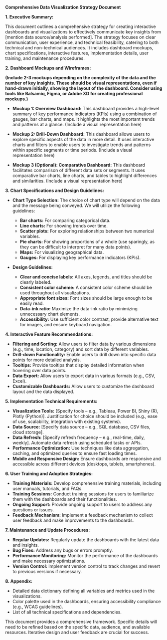 **Comprehensive Data Visualization Strategy Document**

**1. Executive Summary:**

This document outlines a comprehensive strategy for creating interactive dashboards and visualizations to effectively communicate key insights from [mention data source/analysis performed].  The strategy focuses on clear communication, user experience, and technical feasibility, catering to both technical and non-technical audiences.  It includes dashboard mockups, chart specifications, interactive features, implementation details, user training, and maintenance procedures.


**2. Dashboard Mockups and Wireframes:**

**(Include 2-3 mockups depending on the complexity of the data and the number of key insights.  These should be visual representations, even if hand-drawn initially, showing the layout of the dashboard.  Consider using tools like Balsamiq, Figma, or Adobe XD for creating professional mockups.)**

* **Mockup 1: Overview Dashboard:** This dashboard provides a high-level summary of key performance indicators (KPIs) using a combination of gauges, bar charts, and maps.  It highlights the most important trends and patterns at a glance.  (Include a visual representation here)

* **Mockup 2: Drill-Down Dashboard:** This dashboard allows users to explore specific aspects of the data in more detail.  It uses interactive charts and filters to enable users to investigate trends and patterns within specific segments or time periods. (Include a visual representation here)

* **Mockup 3 (Optional):  Comparative Dashboard:** This dashboard facilitates comparison of different data sets or segments.  It uses comparative bar charts, line charts, and tables to highlight differences and similarities. (Include a visual representation here)


**3. Chart Specifications and Design Guidelines:**

* **Chart Type Selection:**  The choice of chart type will depend on the data and the message being conveyed.  We will utilize the following guidelines:
    * **Bar charts:** For comparing categorical data.
    * **Line charts:** For showing trends over time.
    * **Scatter plots:** For exploring relationships between two numerical variables.
    * **Pie charts:** For showing proportions of a whole (use sparingly, as they can be difficult to interpret for many data points).
    * **Maps:** For visualizing geographical data.
    * **Gauges:** For displaying key performance indicators (KPIs).

* **Design Guidelines:**
    * **Clear and concise labels:** All axes, legends, and titles should be clearly labeled.
    * **Consistent color scheme:** A consistent color scheme should be used throughout all visualizations.
    * **Appropriate font sizes:** Font sizes should be large enough to be easily read.
    * **Data-ink ratio:** Maximize the data-ink ratio by minimizing unnecessary chart elements.
    * **Accessibility:**  Use sufficient color contrast, provide alternative text for images, and ensure keyboard navigation.


**4. Interactive Feature Recommendations:**

* **Filtering and Sorting:** Allow users to filter data by various dimensions (e.g., time, location, category) and sort data by different variables.
* **Drill-down Functionality:** Enable users to drill down into specific data points for more detailed analysis.
* **Tooltips:** Provide tooltips that display detailed information when hovering over data points.
* **Data Export:** Allow users to export data in various formats (e.g., CSV, Excel).
* **Customizable Dashboards:** Allow users to customize the dashboard layout and the data displayed.


**5. Implementation Technical Requirements:**

* **Visualization Tools:** [Specify tools – e.g., Tableau, Power BI, Shiny (R), Plotly (Python)].  Justification for choice should be included (e.g., ease of use, scalability, integration with existing systems).
* **Data Source:** [Specify data source – e.g., SQL database, CSV files, cloud storage].
* **Data Refresh:** [Specify refresh frequency – e.g., real-time, daily, weekly].  Automate data refresh using scheduled tasks or APIs.
* **Performance Optimization:**  Use techniques like data aggregation, caching, and optimized queries to ensure fast loading times.
* **Mobile and Responsive Design:**  Ensure dashboards are responsive and accessible across different devices (desktops, tablets, smartphones).


**6. User Training and Adoption Strategies:**

* **Training Materials:** Develop comprehensive training materials, including user manuals, tutorials, and FAQs.
* **Training Sessions:** Conduct training sessions for users to familiarize them with the dashboards and their functionalities.
* **Ongoing Support:** Provide ongoing support to users to address any questions or issues.
* **Feedback Mechanism:** Implement a feedback mechanism to collect user feedback and make improvements to the dashboards.


**7. Maintenance and Update Procedures:**

* **Regular Updates:** Regularly update the dashboards with the latest data and insights.
* **Bug Fixes:** Address any bugs or errors promptly.
* **Performance Monitoring:** Monitor the performance of the dashboards and make necessary optimizations.
* **Version Control:** Implement version control to track changes and revert to previous versions if necessary.


**8. Appendix:**

* Detailed data dictionary defining all variables and metrics used in the visualizations.
* Color palette used in the dashboards, ensuring accessibility compliance (e.g., WCAG guidelines).
* List of all technical specifications and dependencies.


This document provides a comprehensive framework.  Specific details will need to be refined based on the specific data, audience, and available resources.  Iterative design and user feedback are crucial for success.